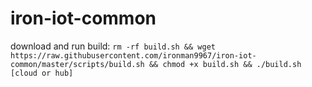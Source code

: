 # iron-iot-common

download and run build: 
`rm -rf build.sh && wget https://raw.githubusercontent.com/ironman9967/iron-iot-common/master/scripts/build.sh && chmod +x build.sh && ./build.sh [cloud or hub]`
